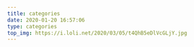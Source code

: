 ```yaml
---
title: categories
date: 2020-01-20 16:57:06
type: categories
top_img: https://i.loli.net/2020/03/05/t4QhB5eDlVcGLjY.jpg
---
```

